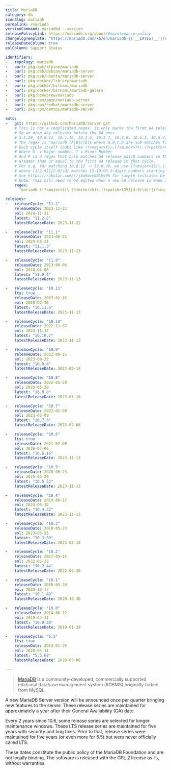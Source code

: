 ```yaml
---
title: MariaDB
category: db
iconSlug: mariadb
permalink: /mariadb
versionCommand: mariadbd --version
releasePolicyLink: https://mariadb.org/about/#maintenance-policy
changelogTemplate: "https://mariadb.com/kb/en/mariadb-{{'__LATEST__'|replace:'.','-'}}-changelog/"
releaseDateColumn: true
eolColumn: Support Status

identifiers:
-   repology: mariadb
-   purl: pkg:apk/alpine/mariadb
-   purl: pkg:deb/debian/mariadb-server
-   purl: pkg:deb/ubuntu/mariadb-server
-   purl: pkg:docker/library/mariadb
-   purl: pkg:docker/bitnami/mariadb
-   purl: pkg:docker/bitnami/mariadb-galera
-   purl: pkg:homebrew/mariadb
-   purl: pkg:rpm/amzn/mariadb-server
-   purl: pkg:rpm/redhat/mariadb-server
-   purl: pkg:rpm/centos/mariadb-server

auto:
-   git: https://github.com/MariaDB/server.git
    # This is not a complicated regex. It only marks the first GA release in each release cycle
    # So we drop any releases before the GA ones
    # 5.5.29, 10.0.12, 10.1.18, 10.2.6, 10.3.7, 10.4.6, 10.6.3, 10.5.4, 10.7.2
    # The regex is ^mariadb-(A|B|C|D)$ where A,B,C,D are sub-matches for each of the cycles
    # Each cycle itself looks like (?<major>X)\.(?<minor>Y)\.(?<patch>R)
    # Where X -> Major number, Y = Minor Number
    # And R is a regex that only matches GA release patch numbers in that cycle. ie
    # Greater than or equal to the first GA release in that cycle.
    # For e.g. for matching 10.0.12 -> 10.0.99, we use (?<major>10)\.(?<minor>0)\.(?<patch>(1[2-9]|[2-9]\d))
    # where (1[2-9]|[2-9]\d) matches 12-19 OR 2-digit numbers starting from 2-9 (ie 20-99)
    # See https://rubular.com/r/jbw5wsv80lhy9h for sample testcases before you edit.
    # Note: This will need to be edited when a new GA release is made in a new release cycle
    regex: 
      ^mariadb-((?<major>5)\.(?<minor>5)\.(?<patch>(29|[3-9]\d))|(?<major>10)\.(?<minor>0)\.(?<patch>(1[2-9]|[2-9]\d))|(?<major>10)\.(?<minor>1)\.(?<patch>(1[8-9]|[2-9]\d))|(?<major>10)\.(?<minor>2)\.(?<patch>([6-9]|\d{2}))|(?<major>11)\.(?<minor>0)\.(?<patch>([2-9]|\d{2}))|(?<major>11)\.(?<minor>1)\.(?<patch>([2-9]|\d{2}))|(?<major>10)\.(?<minor>4)\.(?<patch>([6-9]|\d{2}))|(?<major>10)\.(?<minor>3)\.(?<patch>([7-9]|\d{2}))|(?<major>10)\.(?<minor>4)\.(?<patch>([6-9]|\d{2}))|(?<major>10)\.(?<minor>5)\.(?<patch>([4-9]|\d{2}))|(?<major>10)\.(?<minor>6)\.(?<patch>([3-9]|\d{2}))|(?<major>10)\.(?<minor>7)\.(?<patch>([2-9]|\d{2}))|(?<major>10)\.(?<minor>8)\.(?<patch>([3-9]|\d{2}))|(?<major>10)\.(?<minor>9)\.(?<patch>([2-9]|\d{2}))|(?<major>10)\.(?<minor>10)\.(?<patch>([2-9]|\d{2}))|(?<major>10)\.(?<minor>11)\.(?<patch>([2-9]|\d{2})))$

releases:
-   releaseCycle: "11.2"
    releaseDate: 2023-11-21
    eol: 2024-11-21
    latest: "11.2.2"
    latestReleaseDate: 2023-11-21

-   releaseCycle: "11.1"
    releaseDate: 2023-08-21
    eol: 2024-08-21
    latest: "11.1.3"
    latestReleaseDate: 2023-11-13

-   releaseCycle: "11.0"
    releaseDate: 2023-06-06
    eol: 2024-06-06
    latest: "11.0.4"
    latestReleaseDate: 2023-11-13

-   releaseCycle: "10.11"
    lts: true
    releaseDate: 2023-02-16
    eol: 2028-02-16
    latest: "10.11.6"
    latestReleaseDate: 2023-11-13

-   releaseCycle: "10.10"
    releaseDate: 2022-11-07
    eol: 2023-11-17
    latest: "10.10.7"
    latestReleaseDate: 2023-11-13

-   releaseCycle: "10.9"
    releaseDate: 2022-08-15
    eol: 2023-08-22
    latest: "10.9.8"
    latestReleaseDate: 2023-08-14

-   releaseCycle: "10.8"
    releaseDate: 2022-05-20
    eol: 2023-05-20
    latest: "10.8.8"
    latestReleaseDate: 2023-05-10

-   releaseCycle: "10.7"
    releaseDate: 2022-02-08
    eol: 2023-02-09
    latest: "10.7.8"
    latestReleaseDate: 2023-02-06

-   releaseCycle: "10.6"
    lts: true
    releaseDate: 2021-07-05
    eol: 2026-07-06
    latest: "10.6.16"
    latestReleaseDate: 2023-11-13

-   releaseCycle: "10.5"
    releaseDate: 2020-06-23
    eol: 2025-06-24
    latest: "10.5.23"
    latestReleaseDate: 2023-11-13

-   releaseCycle: "10.4"
    releaseDate: 2019-06-17
    eol: 2024-06-18
    latest: "10.4.32"
    latestReleaseDate: 2023-11-13

-   releaseCycle: "10.3"
    releaseDate: 2018-05-23
    eol: 2023-05-25
    latest: "10.3.39"
    latestReleaseDate: 2023-05-10

-   releaseCycle: "10.2"
    releaseDate: 2017-05-15
    eol: 2022-05-23
    latest: "10.2.44"
    latestReleaseDate: 2022-05-20

-   releaseCycle: "10.1"
    releaseDate: 2016-09-29
    eol: 2020-10-17
    latest: "10.1.48"
    latestReleaseDate: 2020-10-30

-   releaseCycle: "10.0"
    releaseDate: 2014-06-12
    eol: 2019-03-31
    latest: "10.0.38"
    latestReleaseDate: 2019-01-29

-   releaseCycle: "5.5"
    lts: true
    releaseDate: 2013-01-29
    eol: 2020-04-11
    latest: "5.5.68"
    latestReleaseDate: 2020-05-06

---
```


> [MariaDB](https://mariadb.org/about/) is a community-developed, commercially supported relational
> database management system (RDBMS) originally forked from MySQL.

A new MariaDB Server version will be announced once per quarter bringing new features to the
server. These release series are maintained for approximately a year after their General
Availability (GA) date.

Every 2 years since 10.6, some release series are selected for longer maintenance windows. These
LTS release series are maintained for five years with security and bug fixes. Prior to that,
release series were maintained for five years (or even more for 5.5) but were never officially
called LTS.

These dates constitute the public policy of the MariaDB Foundation and are not legally binding.
The software is released with the GPL 2 license as-is, without warranties.
